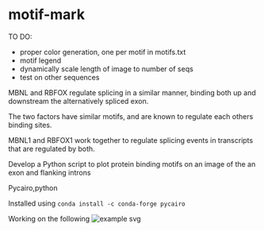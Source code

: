# motif-mark

TO DO:

 - proper color generation, one per motif in motifs.txt
 - motif legend
 - dynamically scale length of image to number of seqs 
 - test on other sequences



MBNL and RBFOX regulate splicing in a similar manner, binding both up and downstream the alternatively spliced exon. 

The two factors have similar motifs, and are known to regulate each others binding sites.


MBNL1 and RBFOX1 work together to regulate splicing events in transcripts that are regulated by both.


Develop a Python script to plot protein binding motifs on an image of
the an exon and flanking introns


Pycairo,python

Installed using 
`conda install -c conda-forge pycairo`

Working on the following ![example svg](https://github.com/jakevc/motif-mark/blob/master/example.svg)



